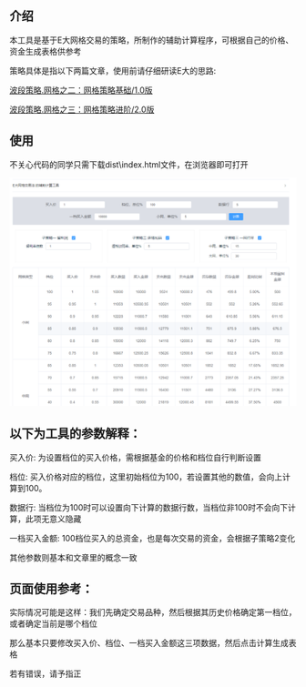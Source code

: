 ## 介绍

本工具是基于E大网格交易的策略，所制作的辅助计算程序，可根据自己的价格、资金生成表格供参考

策略具体是指以下两篇文章，使用前请仔细研读E大的思路:

[波段策略.网格之二：网格策略基础/1.0版](https://mp.weixin.qq.com/s/-czfqGvxkDcay_tSI1jv5g)

[波段策略.网格之三：网格策略进阶/2.0版](https://mp.weixin.qq.com/s/8pRKsjiQSZzrmH-uWCkRLQ)

## 使用
不关心代码的同学只需下载dist\index.html文件，在浏览器即可打开

![使用示例](public\net.png)

## 以下为工具的参数解释：

买入价: 为设置档位的买入价格，需根据基金的价格和档位自行判断设置

档位: 买入价格对应的档位，这里初始档位为100，若设置其他的数值，会向上计算到100。

数据行: 当档位为100时可以设置向下计算的数据行数，当档位非100时不会向下计算，此项无意义隐藏

一档买入金额: 100档位买入的总资金，也是每次交易的资金，会根据子策略2变化

其他参数则基本和文章里的概念一致

## 页面使用参考：

实际情况可能是这样：我们先确定交易品种，然后根据其历史价格确定第一档位，或者确定当前是哪个档位

那么基本只要修改买入价、档位、一档买入金额这三项数据，然后点击计算生成表格



若有错误，请予指正
